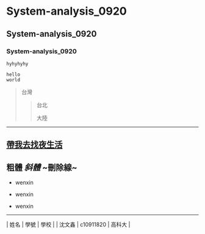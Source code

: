 # System-analysis_0920
## System-analysis_0920
### System-analysis_0920


`hyhyhyhy`
```
hello
world
```

>台灣
>>台北
>>
>>大陸

---
[帶我去找夜生活](https://www.youtube.com/watch?v=W9Fq1HC_5hg)
---
**粗體**
*斜體*
~刪除線~
---

* wenxin
- wenxin
+ wenxin

---
| 姓名 | 學號 | 學校 |
| 沈文鑫 | c10911820 | 高科大 |
